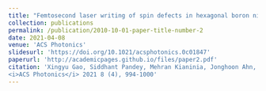 ```yaml
---
title: "Femtosecond laser writing of spin defects in hexagonal boron nitride"
collection: publications
permalink: /publication/2010-10-01-paper-title-number-2
date: 2021-04-08
venue: 'ACS Photonics'
slidesurl: 'https://doi.org/10.1021/acsphotonics.0c01847'
paperurl: 'http://academicpages.github.io/files/paper2.pdf'
citation: 'Xingyu Gao, Siddhant Pandey, Mehran Kianinia, Jonghoon Ahn, Peng Ju, Igor Aharonovich, Niranjan Shivaram, and Tongcang Li.
<i>ACS Photonics</i> 2021 8 (4), 994-1000'
---
```


